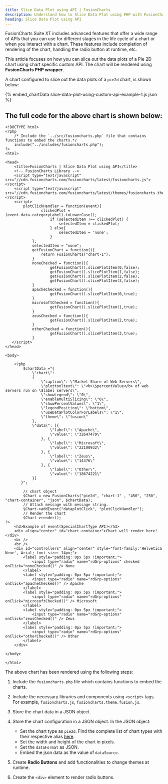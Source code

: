 ```yaml
---
title: Slice Data Plot using API | FusionCharts
description: Understand how to Slice Data Plot using PHP with FusionCharts. Efficiently enhance flexibility & visual appeal in your web applications.
heading: Slice Data Plot using API
---
```


FusionCharts Suite XT includes advanced features that offer a wide range of APIs that you can use for different stages in the life cycle of a chart or when you interact with a chart. These features include completion of rendering of the chart, handling the radio button at runtime, etc.

This article focuses on how you can slice out the data plots of a Pie 2D chart using chart specific custom API. The chart will be rendered using **FusionCharts PHP wrapper**. 

A chart configured to slice out the data plots of a `pie2d` chart, is shown below:

{% embed_chartData slice-data-plot-using-custom-api-example-1.js json %}

## The full code for the above chart is shown below:

```
<!DOCTYPE html>
<?php
    /* Include the `../src/fusioncharts.php` file that contains functions to embed the charts.*/
    include("../includes/fusioncharts.php");
?>
<html>

<head>
    <title>FusionCharts | Slice Data Plot using API</title>
    <!-- FusionCharts Library -->
    <script type="text/javascript" src="//cdn.fusioncharts.com/fusioncharts/latest/fusioncharts.js"></script>
    <script type="text/javascript" src="//cdn.fusioncharts.com/fusioncharts/latest/themes/fusioncharts.theme.fusion.js"></script>
    <script>
        plotClickHandler = function(event){
                clickedPlot = (event.data.categoryLabel).toLowerCase();
                    if (selectedItem !== clickedPlot) {
                        selectedItem = clickedPlot;
                    } else{
                        selectedItem = 'none';
                    }
            };
            selectedItem = "none";
            getFusionChart = function(){
                return FusionCharts("chart-1");
            }
            noneChecked = function(){
                    getFusionChart().slicePlotItem(0,false);
                    getFusionChart().slicePlotItem(1,false);
                    getFusionChart().slicePlotItem(2,false);
                    getFusionChart().slicePlotItem(3,false);
            }
            apacheChecked = function(){
                    getFusionChart().slicePlotItem(0,true);
            }
            microsoftChecked = function(){
                    getFusionChart().slicePlotItem(1,true);
            }
            zeusChecked = function(){
                    getFusionChart().slicePlotItem(2,true);
            }
            otherChecked = function(){
                    getFusionChart().slicePlotItem(3,true);
            }
   </script>
</head>

<body>

    <?php
        $chartData ="{  
            \"chart\": 
            { 
                \"caption\": \"Market Share of Web Servers\",
                \"plottooltext\": \"<b>\$percentValue</b> of web servers run on \$label servers\",
                \"showLegend\": \"0\",
                \"enableMultiSlicing\": \"0\",
                \"showPercentValues\": \"1\",
                \"legendPosition\": \"bottom\",
                \"useDataPlotColorForLabels\": \"1\",
                \"theme\": \"fusion\"
            },
            \"data\": [{ 
                    \"label\": \"Apache\",
                    \"value\": \"32647479\"
                }, { 
                    \"label\": \"Microsoft\", 
                    \"value\": \"22100932\" 
                }, { 
                    \"label\": \"Zeus\", 
                    \"value\": \"14376\" 
                }, { 
                    \"label\": \"Other\",
                    \"value\": \"18674221\" 
            }]
       }";
       
        // chart object
        $Chart = new FusionCharts("pie2d", "chart-1" , "450", "250", "chart-container", "json", $chartData);
        // Attach message with message string.
        $Chart->addEvent("dataplotClick", "plotClickHandler");
        // Render the chart
        $Chart->render();
?>
    <h3>Example of event(SpecialChartType API)</h3>
    <div align="center" id="chart-container">Chart will render here!</div>
    <br />
    <br />
    <div id="controllers" align="center" style="font-family:'Helvetica Neue', Arial; font-size: 14px;">
        <label style="padding: 0px 5px !important;">
            <input type="radio" name="rdGrp-options" checked onClick="noneChecked()" /> None
        </label>
        <label style="padding: 0px 5px !important;">
            <input type="radio" name="rdGrp-options" onClick="apacheChecked()" /> Apache
        </label>
        <label style="padding: 0px 5px !important;">
            <input type="radio" name="rdGrp-options" onClick="microsoftChecked()" /> Microsoft
        </label>
        <label style="padding: 0px 5px !important;">
            <input type="radio" name="rdGrp-options" onClick="zeusChecked()" /> Zeus
        </label>
        <label style="padding: 0px 5px !important;">
            <input type="radio" name="rdGrp-options" onClick="otherChecked()" /> Other
        </label>
    </div>

</body>

</html>
```

The above chart has been rendered using the following steps:

1. Include the `fusioncharts.php` file which contains functions to embed the charts.

2. Include the necessary libraries and components using `<script>` tags. For example, `fusioncharts.js`, `fusioncharts.theme.fusion.js`.

3. Store the chart data in a JSON object.

4. Store the chart configuration in a JSON object. In the JSON object:
    * Set the chart type as `pie2d`. Find the complete list of chart types with their respective alias [here](https://www.fusioncharts.com/dev/chart-guide/list-of-charts).
    * Set the width and height of the chart in pixels. 
    * Set the `dataFormat` as JSON.
    * Embed the json data as the value of `dataSource`.

5. Create **Radio Buttons** and add functionalities to change themes at runtime.

6. Create the `<div>` element to render radio buttons.
